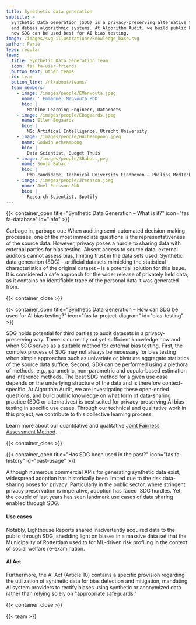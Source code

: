 ```yaml
---
title: Synethetic data generation
subtitle: >
  Synthetic Data Generation (SDG) is a privacy-preserving alternative to train
  and debias algorithmic systems. At Algorithm Audit, we build public knowledge
  how SDG can be used best for AI bias testing.
image: /images/svg-illustrations/knowledge_base.svg
author: Parie
type: regular
team:
  title: Synthetic Data Generation Team
  icon: fas fa-user-friends
  button_text: Other teams
  id: team
  button_link: /nl/about/teams/
  team_members:
    - image: /images/people/EMenvouta.jpeg
      name: ' Emmanuel Menvouta PhD'
      bio: |
        Machine Learning Engineer, Dataroots
    - image: /images/people/EBogaards.jpeg
      name: Ellen Bogaards
      bio: |
        MSc Artifical Intelligence, Utrecht University
    - image: /images/people/GAcheampong.jpeg
      name: Godwin Acheampong
      bio: |
        Data Scientist, Budget Thuis
    - image: /images/people/SBabac.jpeg
      name: Sonja Babac
      bio: |
        PhD-candidate, Technical University Eindhoven – Philips MedTech
    - image: /images/people/JPersson.jpeg
      name: Joel Persson PhD
      bio: |
        Research Scientist, Spotify
---
```


{{< container_open title="Synthetic Data Generation – What is it?" icon="fas fa-database" id="info" >}}

Garbage in, garbage out: When auditing semi-automated decision-making processes, one of the most immediate questions is the representativeness of the source data. However, privacy poses a hurdle to sharing data with external parties for bias testing. Absent access to source data, external auditors cannot assess bias, limiting trust in the data sets used. Synthetic data generation (SDG) – artificial datasets mimicking the statistical characteristics of the original dataset – is a potential solution for this issue. It is considered a safe approach for the wider release of privately held data, as it contains no identifiable trace of the personal data it was generated from.

{{< container_close >}}

{{< container_open title="Synthetic Data Generation – How can SDG be used for AI bias testing?" icon="fas fa-project-diagram" id="bias-testing" >}}

SDG holds potential for third parties to audit datasets in a privacy-preserving way. There is currently not yet sufficient knowledge how and when SDG serves as a suitable method for external bias testing. First, the complex process of SDG may not always be necessary for bias testing when simple approaches such as univariate or bivariate aggregate statistics of the source data suffice. Second, SDG can be performed using a plethora of methods, e.g., parametric, non-parametric and copula-based estimation and inference methods. The best SDG method for a given use case depends on the underlying structure of the data and is therefore context-specific. At Algorithm Audit, we are investigating these open-ended questions, and build public knowledge on what form of data-sharing practice (SDG or alternatives) is best suited for privacy-preserving AI bias testing in specific use cases. Through our technical and qualitative work in this project, we contribute to this collective learning process.

Learn more about our quantitative and qualitative [Joint Fairness Assessment Method](https://github.com/NGO-Algorithm-Audit/Bias_scan).

{{< container_close >}}

{{< container_open title="Has SDG been used in the past?" icon="fas fa-history" id="past-usage" >}}

Although numerous commercial APIs for generating synthetic data exist, widespread adoption has historically been limited due to the risk data-sharing poses for privacy. Particularly in the public sector, where stringent privacy preservation is imperative, adoption has faced  SDG hurdles. Yet, the couple of last years has seen landmark use cases of data sharing enabled through SDG.

#### Use cases

Notably, Lighthouse Reports shared inadvertently acquired data to the public through SDG, shedding light on biases in a massive data set that the Municipality of Rotterdam used to for ML-driven risk profiling in the context of social welfare re-examination.

#### AI Act

Furthermore, the AI Act (Article 10) contains a specific provision regarding the utilization of synthetic data for bias detection and mitigation, mandating AI system providers to rectify biases using synthetic or anonymized data rather than relying solely on "appropriate safeguards."

{{< container_close >}}

{{< team >}}
